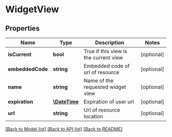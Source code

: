 # WidgetView

## Properties
Name | Type | Description | Notes
------------ | ------------- | ------------- | -------------
**isCurrent** | **bool** | True if this view is the current view | [optional] 
**embeddedCode** | **string** | Embedded code of url of resource | [optional] 
**name** | **string** | Name of the requested widget view | [optional] 
**expiration** | [**\DateTime**](\DateTime.md) | Expiration of user url | [optional] 
**url** | **string** | Url of resource location | [optional] 

[[Back to Model list]](../README.md#documentation-for-models) [[Back to API list]](../README.md#documentation-for-api-endpoints) [[Back to README]](../README.md)


